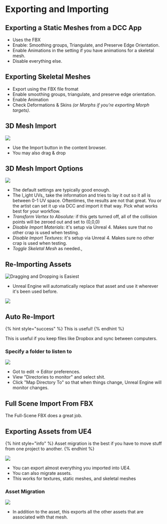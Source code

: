 # Exporting and Importing

## Exporting a Static Meshes from a DCC App

* Uses the FBX
* Enable: Smoothing groups, Triangulate, and Preserve Edge Orientation.
* Enable Animations in the setting if you have animations for a skeletal mesh.
* Disable everything else.

## Exporting Skeletal Meshes

* Export using the FBX file fromat
* Enable smoothing groups, triangulate, and preserve edge orientation.
* Enable Animation
* Check Deformations & Skins _(or Morphs if you're exporting Morph targets)_.

## 3D Mesh Import

![](<../../../../.gitbook/assets/image (201).png>)

* Use the Import button in the content browser.
* You may also drag & drop

## 3D Mesh Import Options

![](<../../../../.gitbook/assets/image (199).png>)

* The default settings are typically good enough.
* The l_ight UVs_ take the information and tries to lay it out so it all is between 0-1 UV space. Oftentimes, the results are not that great. You or the artist can set it up via DCC and import it that way. Pick what works best for your workflow.
* _Transform Vertex to Absolute:_ if this gets turned off, all of the collision points will be zeroed out and set to (0,0,0)
* _Disable Import Materials_: it's setup via Unreal 4. Makes sure that no other crap is used when testing.&#x20;
* _Disable Import Textures_: it's setup via Unreal 4. Makes sure no other crap is used when testing.
* _Toggle Skeletal Mesh_ as needed.,

## Re-Importing Assets

![Dragging and Dropping is Easiest](<../../../../.gitbook/assets/image (200).png>)

* Unreal Engine will automatically replace that asset and use it wherever it's been used before.

![](<../../../../.gitbook/assets/image (198).png>)

## Auto Re-Import

{% hint style="success" %}
This is useful!
{% endhint %}

This is useful if you keep files like Dropbox and sync between computers.&#x20;

### Specify a folder to listen to

![](<../../../../.gitbook/assets/image (204).png>)

* Got to edit -> Editor preferences.
* View "Directories to monitor" and select shit.
* Click "Map Directory To" so that when things change, Unreal Engine will monitor changes.

## Full Scene Import From FBX



The Full-Scene FBX does a great job.&#x20;



## Exporting Assets from UE4

{% hint style="info" %}
Asset migration is the best if you have to move stuff from one project to another.
{% endhint %}

![](<../../../../.gitbook/assets/image (203).png>)

* You can export almost everything you imported into UE4.
* You can also migrate assets.&#x20;
* This works for textures, static meshes, and skeletal meshes

### Asset Migration

![](<../../../../.gitbook/assets/image (202).png>)

* In addition to the asset, this exports all the other assets that are associated with that mesh.
